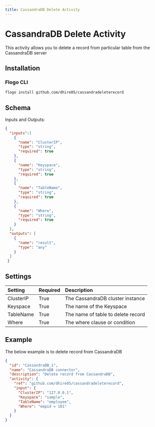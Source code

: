 ```yaml
---
title: CassandraDB Delete Activity
---
```


# CassandraDB Delete Activity
This activity allows you to delete a record from particular table from the CassandraDB server

## Installation
### Flogo CLI
```bash
flogo install github.com/dhire05/cassandradeleterecord
```

## Schema
Inputs and Outputs:

```json
{   
  "inputs":[
    {
      "name": "ClusterIP",
      "type": "string",
	  "required": true      
    },
	{
      "name": "Keyspace",
      "type": "string",
      "required": true
    },
	{
      "name": "TableName",
      "type": "string",
      "required": true
    },
	{
      "name": "Where",
      "type": "string",
      "required": true
    }
  ],
  "outputs": [
    {
      "name": "result",
      "type": "any"
    }
  ]
 }
```
## Settings
| Setting        | Required | Description |
|:---------------|:---------|:------------|
| ClusterIP      | True     | The CassandraDB cluster instance |         
| Keyspace       | True     | The name of the Keyspace
| TableName      | True     | The name of table to delete record
| Where          | True     | The where clause or condition |

## Example
The below example is to delete record from CassandraDB

```json
{
  "id": "CassandraDB_1",
  "name": "CassandraDB connector",
  "description": "Delete record from CassandraDB",
  "activity": {
    "ref": "github.com/dhire05/cassandradeleterecord",
    "input": {
      "ClusterIP": "127.0.0.1",
      "Keyspace": "sample",
      "TableName": "employee",
      "Where": "empid = 101"      
    }
  }
}
```